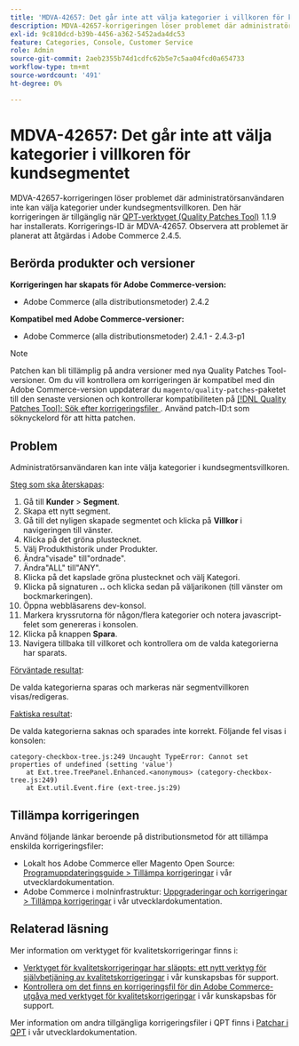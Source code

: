 ```yaml
---
title: 'MDVA-42657: Det går inte att välja kategorier i villkoren för kundsegmentet'
description: MDVA-42657-korrigeringen löser problemet där administratörsanvändaren inte kan välja kategorier under kundsegmentsvillkoren. Den här korrigeringen är tillgänglig när [QPT-verktyget (Quality Patches Tool)](/help/announcements/adobe-commerce-announcements/magento-quality-patches-released-new-tool-to-self-serve-quality-patches.md) 1.1.9 är installerat. Korrigerings-ID är MDVA-42657. Observera att problemet är planerat att åtgärdas i Adobe Commerce 2.4.5.
exl-id: 9c810dcd-b39b-4456-a362-5452ada4dc53
feature: Categories, Console, Customer Service
role: Admin
source-git-commit: 2aeb2355b74d1cdfc62b5e7c5aa04fcd0a654733
workflow-type: tm+mt
source-wordcount: '491'
ht-degree: 0%

---
```


# MDVA-42657: Det går inte att välja kategorier i villkoren för kundsegmentet

MDVA-42657-korrigeringen löser problemet där administratörsanvändaren inte kan välja kategorier under kundsegmentsvillkoren. Den här korrigeringen är tillgänglig när [QPT-verktyget (Quality Patches Tool)](/help/announcements/adobe-commerce-announcements/magento-quality-patches-released-new-tool-to-self-serve-quality-patches.md) 1.1.9 har installerats. Korrigerings-ID är MDVA-42657. Observera att problemet är planerat att åtgärdas i Adobe Commerce 2.4.5.

## Berörda produkter och versioner

**Korrigeringen har skapats för Adobe Commerce-version:**

* Adobe Commerce (alla distributionsmetoder) 2.4.2

**Kompatibel med Adobe Commerce-versioner:**

* Adobe Commerce (alla distributionsmetoder) 2.4.1 - 2.4.3-p1

>[!NOTE]
>
>Patchen kan bli tillämplig på andra versioner med nya Quality Patches Tool-versioner. Om du vill kontrollera om korrigeringen är kompatibel med din Adobe Commerce-version uppdaterar du `magento/quality-patches`-paketet till den senaste versionen och kontrollerar kompatibiliteten på [[!DNL Quality Patches Tool]: Sök efter korrigeringsfiler ](https://experienceleague.adobe.com/tools/commerce-quality-patches/index.html). Använd patch-ID:t som söknyckelord för att hitta patchen.

## Problem

Administratörsanvändaren kan inte välja kategorier i kundsegmentsvillkoren.

<u>Steg som ska återskapas</u>:

1. Gå till **Kunder** > **Segment**.
1. Skapa ett nytt segment.
1. Gå till det nyligen skapade segmentet och klicka på **Villkor** i navigeringen till vänster.
1. Klicka på det gröna plustecknet.
1. Välj Produkthistorik under Produkter.
1. Ändra&quot;visade&quot; till&quot;ordnade&quot;.
1. Ändra&quot;ALL&quot; till&quot;ANY&quot;.
1. Klicka på det kapslade gröna plustecknet och välj Kategori.
1. Klicka på signaturen **..** och klicka sedan på väljarikonen (till vänster om bockmarkeringen).
1. Öppna webbläsarens dev-konsol.
1. Markera kryssrutorna för någon/flera kategorier och notera javascript-felet som genereras i konsolen.
1. Klicka på knappen **Spara**.
1. Navigera tillbaka till villkoret och kontrollera om de valda kategorierna har sparats.

<u>Förväntade resultat</u>:

De valda kategorierna sparas och markeras när segmentvillkoren visas/redigeras.

<u>Faktiska resultat</u>:

De valda kategorierna saknas och sparades inte korrekt. Följande fel visas i konsolen:

```
category-checkbox-tree.js:249 Uncaught TypeError: Cannot set properties of undefined (setting 'value')
    at Ext.tree.TreePanel.Enhanced.<anonymous> (category-checkbox-tree.js:249)
    at Ext.util.Event.fire (ext-tree.js:29)
```

## Tillämpa korrigeringen

Använd följande länkar beroende på distributionsmetod för att tillämpa enskilda korrigeringsfiler:

* Lokalt hos Adobe Commerce eller Magento Open Source: [Programuppdateringsguide > Tillämpa korrigeringar](https://experienceleague.adobe.com/en/docs/commerce-operations/tools/quality-patches-tool/usage) i vår utvecklardokumentation.
* Adobe Commerce i molninfrastruktur: [Uppgraderingar och korrigeringar > Tillämpa korrigeringar](https://experienceleague.adobe.com/en/docs/commerce-cloud-service/user-guide/develop/upgrade/apply-patches) i vår utvecklardokumentation.

## Relaterad läsning

Mer information om verktyget för kvalitetskorrigeringar finns i:

* [Verktyget för kvalitetskorrigeringar har släppts: ett nytt verktyg för självbetjäning av kvalitetskorrigeringar](/help/announcements/adobe-commerce-announcements/magento-quality-patches-released-new-tool-to-self-serve-quality-patches.md) i vår kunskapsbas för support.
* [Kontrollera om det finns en korrigeringsfil för din Adobe Commerce-utgåva med verktyget för kvalitetskorrigeringar](/help/support-tools/patches-available-in-qpt-tool/check-patch-for-magento-issue-with-magento-quality-patches.md) i vår kunskapsbas för support.

Mer information om andra tillgängliga korrigeringsfiler i QPT finns i [Patchar i QPT](https://experienceleague.adobe.com/tools/commerce-quality-patches/index.html) i vår utvecklardokumentation.
